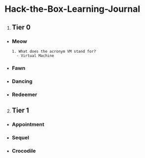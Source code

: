 # Hack-the-Box-Learning-Journal
1. ## Tier 0
- ### Meow
      1. What does the acronym VM stand for?
        - Virtual Machine 
- ### Fawn
- ### Dancing
- ### Redeemer
2. ## Tier 1
- ### Appointment
- ### Sequel
- ### Crocodile
